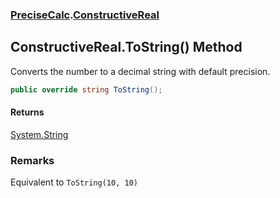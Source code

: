 ### [PreciseCalc](PreciseCalc.md 'PreciseCalc').[ConstructiveReal](PreciseCalc.ConstructiveReal.md 'PreciseCalc.ConstructiveReal')

## ConstructiveReal.ToString() Method

Converts the number to a decimal string with default precision.

```csharp
public override string ToString();
```

#### Returns
[System.String](https://docs.microsoft.com/en-us/dotnet/api/System.String 'System.String')

### Remarks
Equivalent to `ToString(10, 10)`